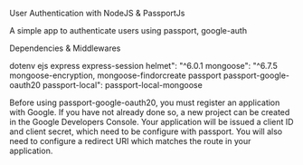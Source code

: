 User Authentication with NodeJS & PassportJs

A simple app to authenticate users using passport, google-auth

Dependencies & Middlewares

dotenv
ejs
express
express-session
helmet": "^6.0.1
mongoose": "^6.7.5
mongoose-encryption,
mongoose-findorcreate
passport
passport-google-oauth20
passport-local": 
passport-local-mongoose




Before using passport-google-oauth20, you must register an application with Google. If you have not already done so, a new project can be created in the Google Developers Console. Your application will be issued a client ID and client secret, which need to be configure with passport. You will also need to configure a redirect URI which matches the route in your application.
